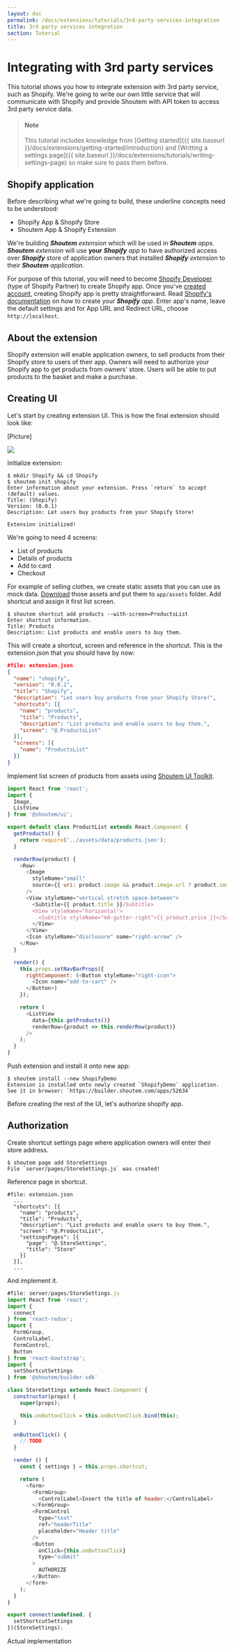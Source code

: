 ```yaml
---
layout: doc
permalink: /docs/extensions/tutorials/3rd-party-services-integration
title: 3rd party services integration
section: Tutorial
---
```


# Integrating with 3rd party services

This tutorial shows you how to integrate extension with 3rd party service, such as Shopify. We're going to write our own little service that will communicate with Shopify and provide Shoutem with API token to access 3rd party service data.

> #### Note
> This tutorial includes knowledge from [Getting started]({{ site.baseurl }}/docs/extensions/getting-started/introduction) and [Writting a settings page]({{ site.baseurl }}/docs/extensions/tutorials/writing-settings-page) so make sure to pass them before.

## Shopify application

Before describing what we're going to build, these underline concepts need to be understood:

- Shopify App & Shopify Store
- Shoutem App & Shopify Extension

We're building ***Shoutem*** _extension_ which will be used in ***Shoutem*** _apps_. ***Shoutem*** _extension_ will use **your** ***Shopify*** _app_ to have authorized access over ***Shopify*** store of application owners that installed ***Shopify*** _extension_ to their ***Shoutem*** _application_.

For purpose of this tutorial, you will need to become [Shopify Developer](https://developers.shopify.com) (type of Shopify Partner) to create Shopify app. Once you've [created account](https://app.shopify.com/services/partners/signup/developer), creating Shopify app is pretty straightforward. Read [Shopify's documentation](https://docs.shopify.com/api/guides/introduction) on how to create your ***Shopify*** _app_. Enter app's name, leave the default settings and for App URL and Redirect URL, choose `http://localhost`.

## About the extension

Shopify extension will enable application owners, to sell products from their Shopify store to users of their app. Owners will need to authorize your Shopify app to get products from owners' store. Users will be able to put products to the basket and make a purchase. 

## Creating UI

Let's start by creating extension UI. This is how the final extension should look like:

[Picture]
<p class="image">
<img src='{{ site.baseurl }}/img/tutorials/shopify/showcase.jpg'/>
</p>

Initialize extension:

```ShellSession
$ mkdir Shopify && cd Shopify
$ shoutem init shopify
Enter information about your extension. Press `return` to accept (default) values.
Title: (Shopify)
Version: (0.0.1)
Description: Let users buy products from your Shopify Store!

Extension initialized!
```

We're going to need 4 screens:

- List of products
- Details of products
- Add to card
- Checkout

For example of selling clothes, we create static assets that you can use as mock data. [Download](/docs/coming-soon) those assets and put them to `app/assets` folder. Add shortcut and assign it first list screen.

```ShellSession
$ shoutem shortcut add products --with-screen=ProductsList
Enter shortcut information.
Title: Products
Description: List products and enable users to buy them.
```

This will create a shortcut, screen and reference in the shortcut. This is the extension.json that you should have by now:

```JSON
#file: extension.json
{
  "name": "shopify",
  "version": "0.0.1",
  "title": "Shopify",
  "description": "Let users buy products from your Shopify Store!",
  "shortcuts": [{
    "name": "products",
    "title": "Products",
    "description": "List products and enable users to buy them.",
    "screen": "@.ProductsList"
  }],
  "screens": [{
    "name": "ProductsList"
  }]
}
```

Implement list screen of products from assets using [Shoutem UI Toolkit](http://shoutem.github.io/docs/ui-toolkit/introduction).

```JavaScript
import React from 'react';
import {
  Image,
  ListView
} from '@shoutem/ui';

export default class ProductList extends React.Component {
  getProducts() {
    return require('../assets/data/products.json');
  }

  renderRow(product) {
    <Row>
      <Image
        styleName="small"
        source={{ uri: product.image && product.image.url ? product.image.url : undefined }}
      />
      <View styleName="vertical stretch space-between">
        <Subtitle>{{ product.title }}/Subtitle>
        <View styleName="horizontal">
          <Subtitle styleName="md-gutter-right">{{ product.price }}</Subtitle>
        </View>
      </View>
      <Icon styleName="disclosure" name="right-arrow" />
    </Row>
  }

  render() {
    this.props.setNavBarProps({
      rightComponent: (<Button styleName="right-icon">
        <Icon name="add-to-cart" />
      </Button>)
    });

    return (
      <ListView
        data={this.getProducts()}
        renderRow={product => this.renderRow(product)}
      />
    );
  }
}
```

Push extension and install it onto new app:

```ShellSession
$ shoutem install --new ShopifyDemo
Extension is installed onto newly created `ShopifyDemo` application.
See it in browser: `https://builder.shoutem.com/apps/52634`
```

Before creating the rest of the UI, let's authorize shopify app.

## Authorization

Create shortcut settings page where application owners will enter their store address.

```ShellSession
$ shoutem page add StoreSettings
File `server/pages/StoreSettings.js` was created!
```

Reference page in shortcut.

```JSON{7-10}
#file: extension.json
  ...
  "shortcuts": [{
    "name": "products",
    "title": "Products",
    "description": "List products and enable users to buy them.",
    "screen": "@.ProductsList",
    "settingsPages": [{
      "page": "@.StoreSettings",
      "title": "Store"
    }]
  }],
  ...
```

And implement it.

```JavaScript
#file: server/pages/StoreSettings.js
import React from 'react';
import {
  connect
} from 'react-redux';
import {
  FormGroup,
  ControlLabel,
  FormControl,
  Button
} from 'react-bootstrap';
import {
  setShortcutSettings
} from '@shoutem/builder-sdk'

class StoreSettings extends React.Component {
  constructor(props) {
    super(props);

    this.onButtonClick = this.onButtonClick.bind(this);
  }

  onButtonClick() {
    // TODO
  }

  render () {
    const { settings } = this.props.shortcut;

    return (
      <form>
        <FormGroup>
          <ControlLabel>Insert the title of header:</ControlLabel>
        </FormGroup>
        <FormControl
          type="text"
          ref="headerTitle"
          placeholder="Header title"
        />
        <Button
          onClick={this.onButtonClick}
          type="submit"
        >
          AUTHORIZE
        </Button>
      </form>
    );
  }
}

export connect(undefined, {
  setShortcutSettings
})(StoreSettings);
```

Actual implementation










































